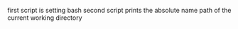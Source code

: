 
first script is setting bash
second script prints the absolute name path of the current working directory

